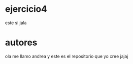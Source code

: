 # ejercicio4
este si jala

# autores
ola me llamo andrea y este es el repositorio que yo cree jajaj
